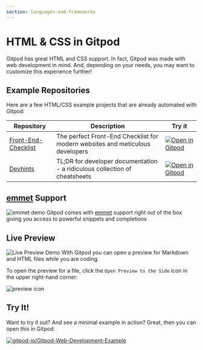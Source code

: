 ```yaml
---
section: languages-and-frameworks
---
```


<script context="module">
  export const prerender = true;
</script>

# HTML & CSS in Gitpod

Gitpod has great HTML and CSS support. In fact, Gitpod was made with web development in mind. And, depending on your needs, you may want to customize this experience further!

## Example Repositories

Here are a few HTML/CSS example projects that are already automated with Gitpod:

<div class="table-container">

| Repository                                                                 | Description                                                                   | Try it                                                                                                                                   |
| -------------------------------------------------------------------------- | ----------------------------------------------------------------------------- | ---------------------------------------------------------------------------------------------------------------------------------------- |
| [Front-End-Checklist](https://github.com/thedaviddias/Front-End-Checklist) | The perfect Front-End Checklist for modern websites and meticulous developers | [![Open in Gitpod](https://gitpod.io/button/open-in-gitpod.svg)](https://gitpod.io/#https://github.com/thedaviddias/Front-End-Checklist) |
| [Devhints](https://github.com/rstacruz/cheatsheets)                        | TL;DR for developer documentation - a ridiculous collection of cheatsheets    | [![Open in Gitpod](https://gitpod.io/button/open-in-gitpod.svg)](https://gitpod.io/#https://github.com/rstacruz/cheatsheets)             |

</div>

## [emmet](http://emmet.io/) Support

![emmet demo](.../../../static/images/docs/emmet.png)
Gitpod comes with [emmet](http://emmet.io/) support right out of the box giving you access to powerful snippets and completions

## Live Preview

![Live Preview Demo](.../../../static/images/docs/live_preview.png)
With Gitpod you can open a preview for Markdown and HTML files while you are coding.

To open the preview for a file, click the `Open Preview to the Side` icon in the upper right-hand corner:

![preview icon](.../../../static/images/docs/preview.png)

## Try It!

Want to try it out? And see a minimal example in action? Great, then you can open this in Gitpod:

[![gitpod-io/Gitpod-Web-Development-Example](https://gitpod.io/button/open-in-gitpod.svg)](https://gitpod.io/#https://github.com/gitpod-io/Gitpod-Web-Development-Example)
